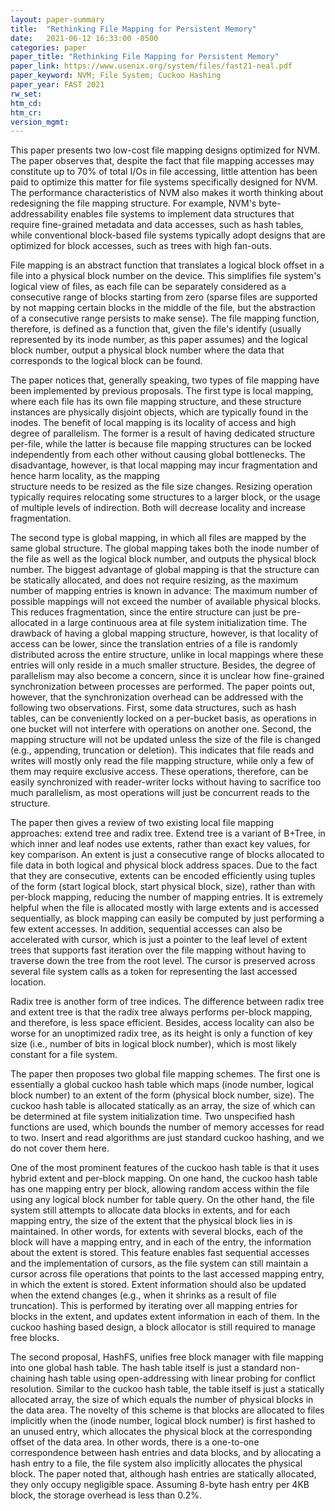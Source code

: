 ```yaml
---
layout: paper-summary
title:  "Rethinking File Mapping for Persistent Memory"
date:   2021-06-12 16:33:00 -0500
categories: paper
paper_title: "Rethinking File Mapping for Persistent Memory"
paper_link: https://www.usenix.org/system/files/fast21-neal.pdf
paper_keyword: NVM; File System; Cuckoo Hashing
paper_year: FAST 2021
rw_set:
htm_cd:
htm_cr:
version_mgmt:
---
```


This paper presents two low-cost file mapping designs optimized for NVM. The paper observes that, despite the 
fact that file mapping accesses may constitute up to 70% of total I/Os in file accessing, little attention has been
paid to optimize this matter for file systems specifically designed for NVM.
The performance characteristics of NVM also makes it worth thinking about redesigning the file mapping structure.
For example, NVM's byte-addressability enables file systems to implement data structures that require fine-grained
metadata and data accesses, such as hash tables, while conventional block-based file systems typically adopt designs
that are optimized for block accesses, such as trees with high fan-outs. 

File mapping is an abstract function that translates a logical block offset in a file into a physical block
number on the device. This simplifies file system's logical view of files, as each file can be separately considered
as a consecutive range of blocks starting from zero (sparse files are supported by not mapping certain blocks in the
middle of the file, but the abstraction of a consecutive range persists to make sense).
The file mapping function, therefore, is defined as a function that, given the file's identify (usually represented
by its inode number, as this paper assumes) and the logical block number, output a physical block number where the 
data that corresponds to the logical block can be found. 

The paper notices that, generally speaking, two types of file mapping have been implemented by previous proposals.
The first type is local mapping, where each file has its own file mapping structure, and these structure instances
are physically disjoint objects, which are typically found in the inodes. 
The benefit of local mapping is its locality of access and high degree of parallelism.
The former is a result of having dedicated structure per-file, while the latter is because file mapping
structures can be locked independently from each other without causing global bottlenecks.
The disadvantage, however, is that local mapping may incur fragmentation and hence harm locality, as the mapping  
structure needs to be resized as the file size changes. Resizing operation typically requires relocating some 
structures to a larger block, or the usage of multiple levels of indirection. 
Both will decrease locality and increase fragmentation.

The second type is global mapping, in which all files are mapped by the same global structure. The global mapping 
takes both the inode number of the file as well as the logical block number, and outputs the physical block number.
The biggest advantage of global mapping is that the structure can be statically allocated, and does not require 
resizing, as the maximum number of mapping entries is known in advance: The maximum number of possible mappings
will not exceed the number of available physical blocks. 
This reduces fragmentation, since the entire structure can just be pre-allocated in a large continuous area at
file system initialization time.
The drawback of having a global mapping structure, however, is that locality of access can be lower, since the
translation entries of a file is randomly distributed across the entire structure, unlike in local mappings where
these entries will only reside in a much smaller structure.
Besides, the degree of parallelism may also become a concern, since it is unclear how fine-grained 
synchronization between processes are performed.
The paper points out, however, that the synchronization overhead can be addressed with the following two observations.
First, some data structures, such as hash tables, can be conveniently locked on a per-bucket basis, as operations in one
bucket will not interfere with operations on another one.
Second, the mapping structure will not be updated unless the size of the file is changed (e.g., appending, truncation or
deletion). This indicates that file reads and writes will mostly only read the file mapping structure, while only a 
few of them may require exclusive access. These operations, therefore, can be easily synchronized
with reader-writer locks without having to sacrifice too much parallelism, as most operations will just be concurrent
reads to the structure.

The paper then gives a review of two existing local file mapping approaches: extend tree and radix tree. 
Extend tree is a variant of B+Tree, in which inner and leaf nodes use extents, rather than exact key values, 
for key comparison. An extent is just a consecutive range of blocks allocated to file data in both logical
and physical block address spaces. Due to the fact that they are consecutive, extents can be encoded 
efficiently using tuples of the form (start logical block, start physical block, size), rather than with 
per-block mapping, reducing the number of mapping entries. 
It is extremely helpful when the file is allocated mostly with large extents and is accessed sequentially, as block 
mapping can easily be computed by just performing a few extent accesses.
In addition, sequential accesses can also be accelerated with cursor, which is just a pointer to the leaf level of 
extent trees that supports fast iteration over the file mapping without having to traverse down the tree from the root 
level. The cursor is preserved across several file system calls as a token for representing the last accessed location.

Radix tree is another form of tree indices. The difference between radix tree and extent tree is that the radix tree
always performs per-block mapping, and therefore, is less space efficient. Besides, access locality can also be worse 
for an unoptimized radix tree, as its height is only a function of key size (i.e., number of bits in logical block 
number), which is most likely constant for a file system.

The paper then proposes two global file mapping schemes. The first one is essentially a global cuckoo hash table
which maps (inode number, logical block number) to an extent of the form (physical block number, size). 
The cuckoo hash table is allocated statically as an array, the size of which can be determined at file system
initialization time. Two unspecified hash functions are used, which bounds the number of memory accesses for
read to two. Insert and read algorithms are just standard cuckoo hashing, and we do not cover them here.

One of the most prominent features of the cuckoo hash table is that it uses hybrid extent and per-block mapping.
On one hand, the cuckoo hash table has one mapping entry per block, allowing random access within the file using
any logical block number for table query. On the other hand, the file system still attempts to allocate data blocks
in extents, and for each mapping entry, the size of the extent that the physical block lies in is maintained. 
In other words, for extents with several blocks, each of the block will have a mapping entry, and in each of the entry,
the information about the extent is stored.
This feature enables fast sequential accesses and the implementation of cursors, as the file system can still maintain
a cursor across file operations that points to the last accessed mapping entry, in which the extent is stored.
Extent information should also be updated when the extend changes (e.g., when it shrinks as a result of file 
truncation). This is performed by iterating over all mapping entries for blocks in the extent, and updates 
extent information in each of them.
In the cuckoo hashing based design, a block allocator is still required to manage free blocks.

The second proposal, HashFS, unifies free block manager with file mapping into one global hash table. 
The hash table itself is just a standard non-chaining hash table using open-addressing with linear probing for 
conflict resolution.
Similar to the cuckoo hash table, the table itself is just a statically allocated array, the size of which equals 
the number of physical blocks in the data area. 
The novelty of this scheme is that blocks are allocated to files implicitly when the (inode number, logical block 
number) is first hashed to an unused entry, which allocates the physical block at the corresponding offset of
the data area. In other words, there is a one-to-one correspondence between hash entries and data blocks, and by
allocating a hash entry to a file, the file system also implicitly allocates the physical block.
The paper noted that, although hash entries are statically allocated, they only occupy negligible space. Assuming
8-byte hash entry per 4KB block, the storage overhead is less than 0.2%.
